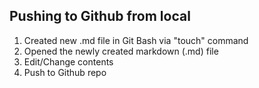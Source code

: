 ## Pushing to Github from local

1) Created new .md file in Git Bash via "touch" command
2) Opened the newly created markdown (.md) file 
3) Edit/Change contents
4) Push to Github repo
